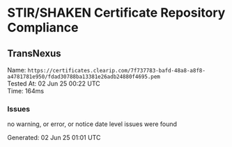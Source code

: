 # STIR/SHAKEN Certificate Repository Compliance

## TransNexus

Name: `https://certificates.clearip.com/7f737783-bafd-48a8-a8f8-a4781781e950/fdad30788ba13381e26adb24880f4695.pem`\
Tested At: 02 Jun 25 00:22 UTC\
Time: 164ms

### Issues

no warning, or error, or notice date level issues were found

Generated: 02 Jun 25 01:01 UTC